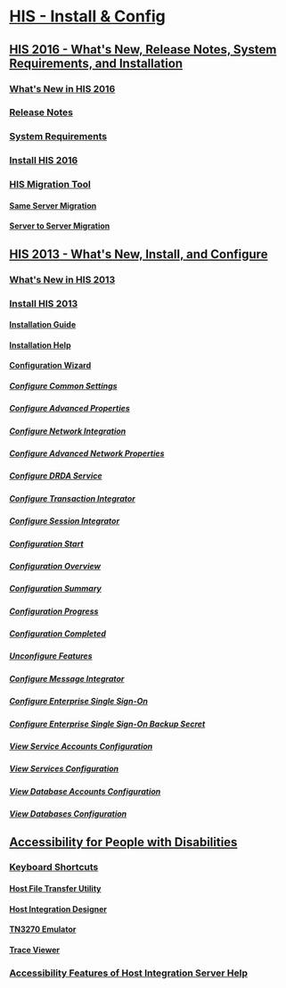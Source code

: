 # [HIS - Install & Config](host-integration-server-installation-and-configuration.md)
## [HIS 2016 - What's New, Release Notes, System Requirements, and Installation](his-2016-what-s-new-release-notes-system-requirements-and-installation.md)
### [What's New in HIS 2016](what-s-new-in-his-2016.md)
### [Release Notes](release-notes.md)
### [System Requirements](system-requirements.md)
### [Install HIS 2016](installing-his-2016.md)
### [HIS Migration Tool](his-migration-tool.md)
#### [Same Server Migration](same-server-migration.md)
#### [Server to Server Migration](server-to-server-migration.md)
## [HIS 2013 - What's New, Install, and Configure](his-2013-what-s-new-install-and-configure.md)
### [What's New in HIS 2013](what-s-new-in-his-2013.md)
### [Install HIS 2013](installing-his-2013.md)
#### [Installation Guide](installation-guide1.md)
#### [Installation Help](installation-help2.md)
#### [Configuration Wizard](configuration-wizard-help2.md)
##### [Configure Common Settings](configuration-of-common-settings2.md)
##### [Configure Advanced Properties](configuration-of-advanced-properties2.md)
##### [Configure Network Integration](configuration-of-network-integration2.md)
##### [Configure Advanced Network Properties](configuration-of-advanced-network-properties1.md)
##### [Configure DRDA Service](configuration-of-drda-service.md)
##### [Configure Transaction Integrator](configuration-of-transaction-integrator1.md)
##### [Configure Session Integrator](configuration-of-session-integrator2.md)
##### [Configuration Start](configuration-start2.md)
##### [Configuration Overview](configuration-overview2.md)
##### [Configuration Summary](configuration-summary1.md)
##### [Configuration Progress](configuration-progress1.md)
##### [Configuration Completed](configuration-completed2.md)
##### [Unconfigure Features](unconfiguration-of-features2.md)
##### [Configure Message Integrator](configuration-of-message-integrator2.md)
##### [Configure Enterprise Single Sign-On](configuration-of-enterprise-single-sign-on2.md)
##### [Configure Enterprise Single Sign-On Backup Secret](configuration-of-enterprise-single-sign-on-backup-secret1.md)
##### [View Service Accounts Configuration](view-configuration-of-service-accounts1.md)
##### [View Services Configuration](view-configuration-of-services2.md)
##### [View Database Accounts Configuration](view-configuration-of-database-accounts1.md)
##### [View Databases Configuration](view-configuration-of-databases2.md)
## [Accessibility for People with Disabilities](accessibility-for-people-with-disabilities1.md)
### [Keyboard Shortcuts](keyboard-shortcuts-for-accessibility-of-host-integration-server.md)
#### [Host File Transfer Utility](host-file-transfer-utility.md)
#### [Host Integration Designer](host-integration-designer.md)
#### [TN3270 Emulator](tn3270-emulator2.md)
#### [Trace Viewer](trace-viewer2.md)
### [Accessibility Features of Host Integration Server Help](accessibility-features-of-host-integration-server-help.md)
